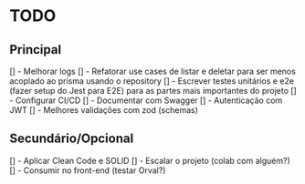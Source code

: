 # TODO

## Principal

[] - Melhorar logs
[] - Refatorar use cases de listar e deletar para ser menos acoplado ao prisma usando o repository
[] - Escrever testes unitários e e2e (fazer setup do Jest para E2E) para as partes mais importantes do projeto
[] - Configurar CI/CD
[] - Documentar com Swagger
[] - Autenticação com JWT
[] - Melhores validações com zod (schemas)

## Secundário/Opcional

[] - Aplicar Clean Code e SOLID
[] - Escalar o projeto (colab com alguém?)
[] - Consumir no front-end (testar Orval?)

